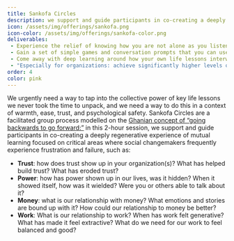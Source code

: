 ```yaml
---
title: Sankofa Circles
description: we support and guide participants in co-creating a deeply regenerative experience of mutual learning
icon: /assets/img/offerings/sankofa.png
icon-color: /assets/img/offerings/sankofa-color.png
deliverables:
 - Experience the relief of knowing how you are not alone as you listen to others share their struggles and learnings.
 - Gain a set of simple games and conversation prompts that you can use to weave the practice of “looking forward to look back” into your personal and professional lives.
 - Come away with deep learning around how your own life lessons interweave with others’ experiences. 
 - "Especially for organizations: achieve significantly higher levels of embodied mutual trust in your team."
order: 4
color: pink
---
```


We urgently need a way to tap into the collective power of key life lessons we never took the time to unpack, and we need a way to do this in a context of warmth, ease, trust, and psychological safety. Sankofa Circles are a facilitated group process modelled on the [Ghanian concept of “going backwards to go forward:”](https://www.berea.edu/cgwc/the-power-of-sankofa/) in this 2-hour session, we support and guide participants in co-creating a deeply regenerative experience of mutual learning focused on critical areas where social changemakers frequently experience frustration and failure, such as: 

- **Trust**: how does trust show up in your organization(s)? What has helped build trust? What has eroded trust?
- **Power**: how has power shown up in our lives, was it hidden? When it showed itself, how was it wielded? Were you or others able to talk about it? 
- **Money**: what is our relationship with money? What emotions and stories are bound up with it? How could our relationship to money be better?
- **Work**: What is our relationship to work? When has work felt generative? What has made it feel extractive? What do we need for our work to feel balanced and good?